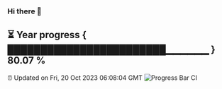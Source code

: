 ### Hi there 👋
⏳ Year progress { ████████████████████████▁▁▁▁▁▁ } 80.07 %
---
⏰ Updated on Fri, 20 Oct 2023 06:08:04 GMT
![Progress Bar CI](https://github.com/Moyi321/Moyi321/workflows/Progress%20Bar%20CI/badge.svg)
